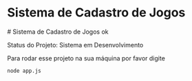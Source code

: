 <h1>Sistema de Cadastro de Jogos</h1>
# Sistema de Cadastro de Jogos ok

Status do Projeto: Sistema em Desenvolvimento

Para rodar esse projeto na sua máquina por favor digite

```
node app.js
```



  
